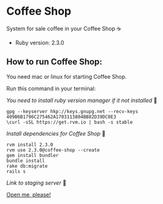 # Coffee Shop

System for sale coffee in your Coffee Shop :coffee:

* Ruby version: 2.3.0

## How to run Coffee Shop: 

You need mac or linux for starting Coffee Shop.

Run this command in your terminal:

_You need to install ruby version manager if it not installed_ :rocket:
```shell
gpg --keyserver hkp://keys.gnupg.net --recv-keys 409B6B1796C275462A1703113804BB82D39DC0E3
\curl -sSL https://get.rvm.io | bash -s stable
```

_Install dependencies for Coffee Shop_ :ice_cream:
```shell
rvm install 2.3.0
rvm use 2.3.0@coffee-shop --create
gem install bundler
bundle install
rake db:migrate
rails s
```

_Link to staging server_ :herb:

[Open me, please!](coffee-shop.toel.ru)